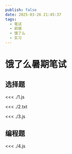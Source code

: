 ```yaml
---
publish: false
date: 2025-03-26 21:45:37
tags:
  - 笔试
  - 前端
  - 饿了么
  - 实习
---
```


# 饿了么暑期笔试

## 选择题

<<< ./1.js

<<< ./2.txt

<<< ./3.js

## 编程题

<<< ./4.js
